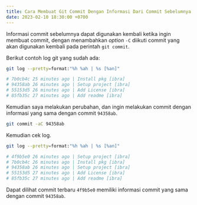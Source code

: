 ```yaml
---
title: Cara Membuat Git Commit Dengan Informasi Dari Commit Sebelumnya
date: 2023-02-10 18:30:00 +0700
---
```


Informasi commit sebelumnya dapat digunakan kembali ketika ingin membuat commit, dengan menambahkan *option* `-C` diikuti commit yang akan digunakan kembali pada perintah `git commit`.

Berikut contoh log git yang sudah ada:

```bash
git log --pretty=format:"%h %ah | %s [%an]"
```

```bash
# 7b0cb4c 25 minutes ago | Install pkg [ibra]
# 94358ab 26 minutes ago | Setup project [ibra]
# 55153d5 26 minutes ago | Add License [ibra]
# 85fb35c 27 minutes ago | Add readme [ibra]
```

Kemudian saya melakukan perubahan, dan ingin melakukan commit dengan informasi yang sama dengan commit `94358ab`.

```bash
git commit -aC 94358ab
```

Kemudian cek log.

```bash
git log --pretty=format:"%h %ah | %s [%an]"
```

```bash
# 4f9b5e0 26 minutes ago | Setup project [ibra]
# 7b0cb4c 26 minutes ago | Install pkg [ibra]
# 94358ab 26 minutes ago | Setup project [ibra]
# 55153d5 27 minutes ago | Add License [ibra]
# 85fb35c 27 minutes ago | Add readme [ibra]
```

Dapat dilihat commit terbaru `4f9b5e0` memiliki informasi commit yang sama dengan commit `94358ab`.